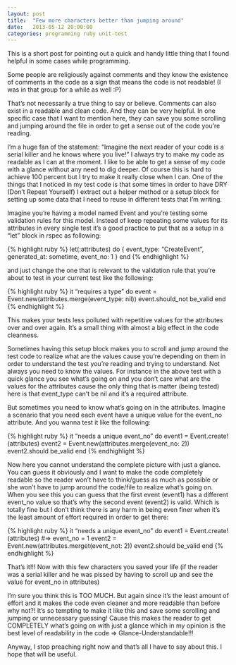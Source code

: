 ```yaml
---
layout: post
title:  "Few more characters better than jumping around"
date:   2013-05-12 20:00:00
categories: programming ruby unit-test
---
```


This is a short post for pointing out a quick and handy little thing that I found helpful in some cases while programming.

Some people are religiously against comments and they know the existence of comments in the code as a sign that means the code is not readable! (I was in that group for a while as well :P)

That’s not necessarily a true thing to say or believe. Comments can also exist in a readable and clean code. And they can be very helpful. In one specific case that I want to mention here, they can save you some scrolling and jumping around the file in order to get a sense out of the code you’re reading.

I’m a huge fan of the statement: “Imagine the next reader of your code is a serial killer and he knows where you live!” I always try to make my code as readable as I can at the moment. I like to be able to get a sense of my code with a glance without any need to dig deeper. Of course this is hard to achieve 100 percent but I try to make it really close when I can. One of the things that I noticed in my test code is that some times in order to have DRY (Don’t Repeat Yourself) I extract out a helper method or a setup block for setting up some data that I need to reuse in different tests that I’m writing.

Imagine you’re having a model named Event and you’re testing some validation rules for this model. Instead of keep repeating some values for its attributes in every single test it’s a good practice to put that as a setup in a “let” block in rspec as following:

{% highlight ruby %}
let(:attributes) do
    {
        event_type: “CreateEvent”,
        generated_at: sometime,
        event_no: 1
    }
end
{% endhighlight %}

and  just change the one that is relevant to the validation rule that you’re about to test in your current test like the following:

{% highlight ruby %}
it “requires a type” do
    event = Event.new(attributes.merge(event_type: nil))
    event.should_not be_valid
end
{% endhighlight %}

This makes your tests less polluted with repetitive values for the attributes over and over again. It’s a small thing with almost a big effect in the code cleanness.

Sometimes having this setup block makes you to scroll and jump around the test code to realize what are the values cause you’re depending on them in order to understand the test you’re reading and trying to understand. Not always you need to know the values. For instance in the above test with a quick glance you see what’s going on and you don’t care what are the values for the attributes cause the only thing that is matter (being tested) here is that event_type can’t be nil and it’s a required attribute.

But sometimes you need to know what’s going on in the attributes. Imagine a scenario that you need each event have a unique value for the event_no attribute. And you wanna test it like the following:

{% highlight ruby %}
it “needs a unique event_no” do
    event1 = Event.create!(attributes)
    event2 = Event.new(attributes.merge(event_no: 2))
    event2.should be_valid
end
{% endhighlight %}

Now here you cannot understand the complete picture with just a glance. You can guess it obviously and I want to make the code completely readable so the reader won’t have to think/guess as much as possible or she won’t have to jump around the code/file to realize what’s going on. When you see this you can guess that the first event (event1) has a different event_no value so that’s why the second event (event2) is valid. Which is totally fine but I don’t think there is any harm in being even finer when it’s the least amount of effort required in order to get there:

{% highlight ruby %}
it “needs a unique event_no” do
    event1 = Event.create!(attributes) #=&gt; event_no = 1
    event2 = Event.new(attributes.merget(event_not: 2))
    event2.should be_valid
end
{% endhighlight %}

That’s it!!! Now with this few characters you saved your life (if the reader was a serial killer and he was pissed by having to scroll up and see the value for event_no in attributes)

I’m sure you think this is TOO MUCH. But again since it’s the least amount of effort and it makes the code even cleaner and more readable than before why not?! It’s so tempting to make it like this and save some scrolling and jumping or unnecessary guessing! Cause this makes the reader to get COMPLETELY what’s going on with just a glance which in my opinion is the best level of readability in the code => Glance-Understandable!!!

Anyway, I stop preaching right now and that’s all I have to say about this. I hope that will be useful.
